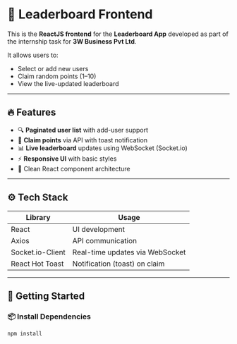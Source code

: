 # 🎯 Leaderboard Frontend

This is the **ReactJS frontend** for the **Leaderboard App** developed as part of the internship task for **3W Business Pvt Ltd**.

It allows users to:
- Select or add new users
- Claim random points (1–10)
- View the live-updated leaderboard

---

## 🔥 Features

- 🔍 **Paginated user list** with add-user support
- 🎯 **Claim points** via API with toast notification
- 📊 **Live leaderboard** updates using WebSocket (Socket.io)
- ⚡️ **Responsive UI** with basic styles
- 🧠 Clean React component architecture

---

## ⚙️ Tech Stack

| Library        | Usage                          |
|----------------|--------------------------------|
| React          | UI development                 |
| Axios          | API communication              |
| Socket.io-Client | Real-time updates via WebSocket |
| React Hot Toast | Notification (toast) on claim  |

---

## 🚀 Getting Started

### 📦 Install Dependencies

```bash
npm install
